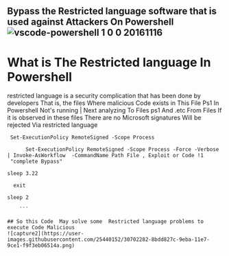 Bypass the Restricted language software that is used against Attackers On Powershell
![vscode-powershell 1 0 0 20161116](https://user-images.githubusercontent.com/25440152/30280688-662ed582-96de-11e7-85aa-ee410fb2a7d2.png) 
----------
# What is The Restricted language In Powershell
restricted language is a security complication that has been done by developers That is, the files Where malicious Code exists in This File Ps1 In Powershell Not's running | Next analyzing To Files ps1 And .etc From Files 
If it is observed in these files There are no Microsoft signatures Will be rejected Via restricted language 

```
 Set-ExecutionPolicy RemoteSigned -Scope Process
      
      Set-ExecutionPolicy RemoteSigned -Scope Process -Force -Verbose | Invoke-AsWorkflow  -CommandName Path File , Exploit or Code !1
 "complete Bypass"

sleep 3.22

  exit

sleep 2

    ```

## So this Code  May solve some  Restricted language problems to execute Code Malicious
![capture2](https://user-images.githubusercontent.com/25440152/30702282-8bdd827c-9eba-11e7-9ce1-f9f3eb06514a.png)
